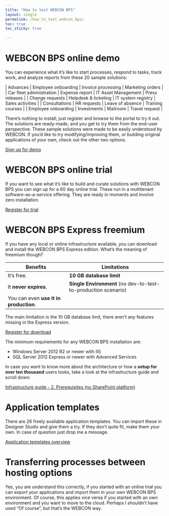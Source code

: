```yaml
---
title: "How to test WEBCON BPS"
layout: single
permalink: /how_to_test_webcon_bps/   
toc: true
toc_sticky: true
      
---
```


# WEBCON BPS online demo

You can experience what it’s like to start processes, respond to tasks, track
work, and analyze reports from these 20 sample solutions:

| Advances                 | Employee onboarding  | Invoice processing  | Marketing orders |
| Car fleet administration | Expense report       | IT Asset Management | Press releases   |
| Change requests          | Helpdesk & ticketing | IT system registry  | Sales activities |
| Consultations            | HR requests          | Leave of absence    | Training courses |
| Employee onboarding      | Investments          | Mailroom            | Travel request   |


There’s nothing to install; just register and browse to the portal to try it
out. The solutions are ready-made, and you get to try them from the end-user
perspective. These sample solutions were made to be easily understood by WEBCON.
If you’d like to try modifying/improving them, or building original applications
of your own, check out the other two options.

[Sign up for demo](https://portal.webconbps.com/Account/Demo)

# WEBCON BPS online trial

If you want to see what it’s like to build and curate solutions with WEBCON BPS
you can sign up for a 60 day online trial. These run in a multitenant
software-as-a-service offering. They are ready in moments and involve zero
installation.

[Register for trial](https://portal.webconbps.com/Account/Demo)

# WEBCON BPS Express freemium

If you have any local or online infrastructure available, you can download and
install the WEBCON BPS Express edition. What’s the meaning of freemium though?

| Benefits                           | Limitations                                                |
|----------------------------------------|----------------------------------------------------------------|
| It’s free.                             | **10 GB database limit**                                       |
| It **never expires**.                  | **Single Environment** (no dev-to-test-to-production scenario) |
| You can even **use it in production**. |                                                                |

The main limitation is the 10 GB database limit, there aren’t any features
missing in the Express version.

[Register for download](https://portal.webconbps.com/Account/Demo)

The minimum requirements for any WEBCON BPS installation are:

-   Windows Server 2012 R2 or newer with IIS
-   SQL Server 2012 Express or newer with Advanced Services

In case you want to know more about the architecture or how a **setup for over ten
thousand** users looks, take a look at the infrastructure guide and scroll down:

[Infrastructure guide - 2. Prerequisites (no SharePoint
platform)](https://community.webcon.com/posts/post/infrastructure-guide/126/10#_Toc43813868)

# Application templates

There are 26 freely available application templates. You can import these in
Designer Studio and give them a try. If they don’t quite fit, make them your
own. In case of question just drop me a message.

[Application templates overview](https://community.webcon.com/online-store)

# Transferring processes between hosting options

Yes, you are understand this correctly, if you started with an online trial you
can export your applications and import them in your own WEBCON BPS environment.
Of course, this applies vice versa if you started with an own environment and
you want to move to the cloud. Perhaps I shouldn’t have used “Of course”, but
that’s the WEBCON way.
